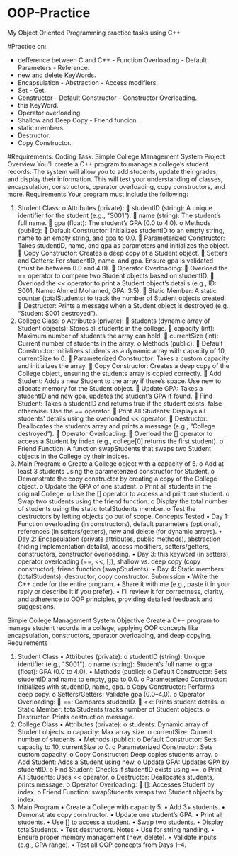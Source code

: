 # OOP-Practice
My Object Oriented Programming practice tasks using C++

#Practice on:
* defference between C and C++ - Function Overloading - Default Parameters - Reference.
* new and delete KeyWords.
* Encapsulation - Abstraction - Access modifiers.
* Set - Get.
* Constructor - Default Constructor - Constructor Overloading.
* this KeyWord.
* Operator overloading.
* Shallow and Deep Copy - Friend funcion.
* static members.
* Destructor.
* Copy Constructor.



#Requirements:
Coding Task: Simple College Management System
Project Overview
You’ll create a C++ program to manage a college’s student records. The system will allow you to add students, update their grades, and display their information. This will test your understanding of classes, encapsulation, constructors, operator overloading, copy constructors, and more.
Requirements
Your program must include the following:
1.	Student Class: 
o	Attributes (private): 
	studentID (string): A unique identifier for the student (e.g., "S001").
	name (string): The student’s full name.
	gpa (float): The student’s GPA (0.0 to 4.0).
o	Methods (public): 
	Default Constructor: Initializes studentID to an empty string, name to an empty string, and gpa to 0.0.
	Parameterized Constructor: Takes studentID, name, and gpa as parameters and initializes the object.
	Copy Constructor: Creates a deep copy of a Student object.
	Setters and Getters: For studentID, name, and gpa. Ensure gpa is validated (must be between 0.0 and 4.0).
	Operator Overloading: 
	Overload the == operator to compare two Student objects based on studentID.
	Overload the << operator to print a Student object’s details (e.g., ID: S001, Name: Ahmed Mohamed, GPA: 3.5).
	Static Member: A static counter (totalStudents) to track the number of Student objects created.
	Destructor: Prints a message when a Student object is destroyed (e.g., “Student S001 destroyed”).
2.	College Class: 
o	Attributes (private): 
	students (dynamic array of Student objects): Stores all students in the college.
	capacity (int): Maximum number of students the array can hold.
	currentSize (int): Current number of students in the array.
o	Methods (public): 
	Default Constructor: Initializes students as a dynamic array with capacity of 10, currentSize to 0.
	Parameterized Constructor: Takes a custom capacity and initializes the array.
	Copy Constructor: Creates a deep copy of the College object, ensuring the students array is copied correctly.
	Add Student: Adds a new Student to the array if there’s space. Use new to allocate memory for the Student object.
	Update GPA: Takes a studentID and new gpa, updates the student’s GPA if found.
	Find Student: Takes a studentID and returns true if the student exists, false otherwise. Use the == operator.
	Print All Students: Displays all students’ details using the overloaded << operator.
	Destructor: Deallocates the students array and prints a message (e.g., “College destroyed”).
	Operator Overloading: 
	Overload the [] operator to access a Student by index (e.g., college[0] returns the first student).
o	Friend Function: A function swapStudents that swaps two Student objects in the College by their indices.
3.	Main Program: 
o	Create a College object with a capacity of 5.
o	Add at least 3 students using the parameterized constructor for Student.
o	Demonstrate the copy constructor by creating a copy of the College object.
o	Update the GPA of one student.
o	Print all students in the original College.
o	Use the [] operator to access and print one student.
o	Swap two students using the friend function.
o	Display the total number of students using the static totalStudents member.
o	Test the destructors by letting objects go out of scope.
Concepts Tested
•	Day 1: Function overloading (in constructors), default parameters (optional), references (in setters/getters), new and delete (for dynamic arrays).
•	Day 2: Encapsulation (private attributes, public methods), abstraction (hiding implementation details), access modifiers, setters/getters, constructors, constructor overloading.
•	Day 3: this keyword (in setters), operator overloading (==, <<, []), shallow vs. deep copy (copy constructor), friend function (swapStudents).
•	Day 4: Static members (totalStudents), destructor, copy constructor.
Submission
•	Write the C++ code for the entire program.
•	Share it with me (e.g., paste it in your reply or describe it if you prefer).
•	I’ll review it for correctness, clarity, and adherence to OOP principles, providing detailed feedback and suggestions.

Simple College Management System
Objective
Create a C++ program to manage student records in a college, applying OOP concepts like encapsulation, constructors, operator overloading, and deep copying.
Requirements
1. Student Class
•	Attributes (private):
o	studentID (string): Unique identifier (e.g., "S001").
o	name (string): Student’s full name.
o	gpa (float): GPA (0.0 to 4.0).
•	Methods (public):
o	Default Constructor: Sets studentID and name to empty, gpa to 0.0.
o	Parameterized Constructor: Initializes with studentID, name, gpa.
o	Copy Constructor: Performs deep copy.
o	Setters/Getters: Validate gpa (0.0–4.0).
o	Operator Overloading:
	==: Compares studentID.
	<<: Prints student details.
o	Static Member: totalStudents tracks number of Student objects.
o	Destructor: Prints destruction message.
2. College Class
•	Attributes (private):
o	students: Dynamic array of Student objects.
o	capacity: Max array size.
o	currentSize: Current number of students.
•	Methods (public):
o	Default Constructor: Sets capacity to 10, currentSize to 0.
o	Parameterized Constructor: Sets custom capacity.
o	Copy Constructor: Deep copies students array.
o	Add Student: Adds a Student using new.
o	Update GPA: Updates GPA by studentID.
o	Find Student: Checks if studentID exists using ==.
o	Print All Students: Uses << operator.
o	Destructor: Deallocates students, prints message.
o	Operator Overloading:
	[]: Accesses Student by index.
o	Friend Function: swapStudents swaps two Student objects by index.
3. Main Program
•	Create a College with capacity 5.
•	Add 3+ students.
•	Demonstrate copy constructor.
•	Update one student’s GPA.
•	Print all students.
•	Use [] to access a student.
•	Swap two students.
•	Display totalStudents.
•	Test destructors.
Notes
•	Use <string> for string handling.
•	Ensure proper memory management (new, delete).
•	Validate inputs (e.g., GPA range).
•	Test all OOP concepts from Days 1–4.
